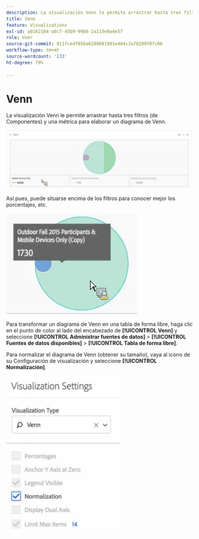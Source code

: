 ```yaml
---
description: La visualización Venn le permite arrastrar hasta tres filtros (de Componentes) y una métrica para elaborar un diagrama de Venn.
title: Venn
feature: Visualizations
exl-id: a0162164-a0cf-45b9-99b6-2a115e9a4e57
role: User
source-git-commit: 811fce4f056a6280081901e484c3af8209f87c06
workflow-type: tm+mt
source-wordcount: '133'
ht-degree: 79%

---
```


# Venn

La visualización Venn le permite arrastrar hasta tres filtros (de Componentes) y una métrica para elaborar un diagrama de Venn.

![Visualización Venn que incluye tres filtros.](assets/venn.png)

Así pues, puede situarse encima de los filtros para conocer mejor los porcentajes, etc.

![Visualización Venn con información ampliada sobre el filtro para participantes de otoño de 2015.](assets/venn_hover.png)

Para transformar un diagrama de Venn en una tabla de forma libre, haga clic en el punto de color al lado del encabezado de **[!UICONTROL Venn]** y seleccione **[!UICONTROL Administrar fuentes de datos]** > **[!UICONTROL Fuentes de datos disponibles]** > **[!UICONTROL Tabla de forma libre]**.

Para normalizar el diagrama de Venn (obtener su tamaño), vaya al icono de su Configuración de visualización y seleccione **[!UICONTROL Normalización]**.

![Opción de configuración de visualización para el tipo de visualización: diagrama de Venn.](assets/normalization.png)
